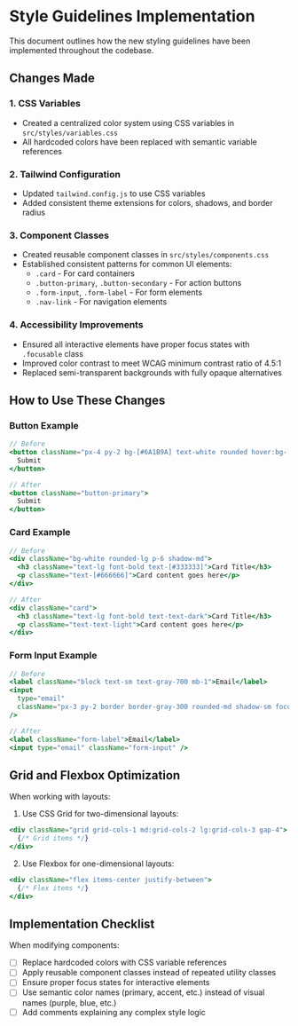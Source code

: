# Style Guidelines Implementation

This document outlines how the new styling guidelines have been implemented throughout the codebase.

## Changes Made

### 1. CSS Variables
- Created a centralized color system using CSS variables in `src/styles/variables.css`
- All hardcoded colors have been replaced with semantic variable references

### 2. Tailwind Configuration
- Updated `tailwind.config.js` to use CSS variables
- Added consistent theme extensions for colors, shadows, and border radius

### 3. Component Classes
- Created reusable component classes in `src/styles/components.css`
- Established consistent patterns for common UI elements:
  - `.card` - For card containers
  - `.button-primary`, `.button-secondary` - For action buttons
  - `.form-input`, `.form-label` - For form elements
  - `.nav-link` - For navigation elements

### 4. Accessibility Improvements
- Ensured all interactive elements have proper focus states with `.focusable` class
- Improved color contrast to meet WCAG minimum contrast ratio of 4.5:1
- Replaced semi-transparent backgrounds with fully opaque alternatives

## How to Use These Changes

### Button Example
```jsx
// Before
<button className="px-4 py-2 bg-[#6A1B9A] text-white rounded hover:bg-[#38006b]">
  Submit
</button>

// After
<button className="button-primary">
  Submit
</button>
```

### Card Example
```jsx
// Before
<div className="bg-white rounded-lg p-6 shadow-md">
  <h3 className="text-lg font-bold text-[#333333]">Card Title</h3>
  <p className="text-[#666666]">Card content goes here</p>
</div>

// After
<div className="card">
  <h3 className="text-lg font-bold text-text-dark">Card Title</h3>
  <p className="text-text-light">Card content goes here</p>
</div>
```

### Form Input Example
```jsx
// Before
<label className="block text-sm text-gray-700 mb-1">Email</label>
<input 
  type="email"
  className="px-3 py-2 border border-gray-300 rounded-md shadow-sm focus:outline-none focus:border-[#6A1B9A]"
/>

// After
<label className="form-label">Email</label>
<input type="email" className="form-input" />
```

## Grid and Flexbox Optimization

When working with layouts:

1. Use CSS Grid for two-dimensional layouts:
```jsx
<div className="grid grid-cols-1 md:grid-cols-2 lg:grid-cols-3 gap-4">
  {/* Grid items */}
</div>
```

2. Use Flexbox for one-dimensional layouts:
```jsx
<div className="flex items-center justify-between">
  {/* Flex items */}
</div>
```

## Implementation Checklist

When modifying components:

- [ ] Replace hardcoded colors with CSS variable references
- [ ] Apply reusable component classes instead of repeated utility classes
- [ ] Ensure proper focus states for interactive elements
- [ ] Use semantic color names (primary, accent, etc.) instead of visual names (purple, blue, etc.)
- [ ] Add comments explaining any complex style logic

